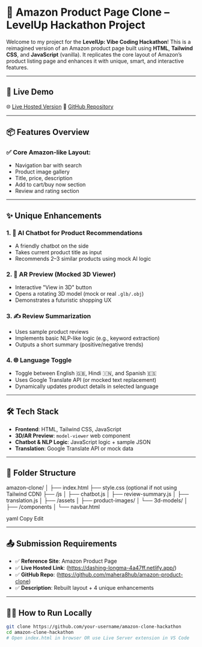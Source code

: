 # 🛒 Amazon Product Page Clone – LevelUp Hackathon Project

Welcome to my project for the **LevelUp: Vibe Coding Hackathon**! This is a reimagined version of an Amazon product page built using **HTML**, **Tailwind CSS**, and **JavaScript** (vanilla). It replicates the core layout of Amazon’s product listing page and enhances it with unique, smart, and interactive features.

---

## 🚀 Live Demo

🌐 [Live Hosted Version](https://dashing-longma-4a47ff.netlify.app/)
📁 [GitHub Repository](https://github.com/mahera8hub/amazon-product-clone)

---

## 📦 Features Overview

### ✅ Core Amazon-like Layout:
- Navigation bar with search
- Product image gallery
- Title, price, description
- Add to cart/buy now section
- Review and rating section

---

## ✨ Unique Enhancements

### 1. 🤖 AI Chatbot for Product Recommendations
- A friendly chatbot on the side
- Takes current product title as input
- Recommends 2–3 similar products using mock AI logic

### 2. 🧾 AR Preview (Mocked 3D Viewer)
- Interactive "View in 3D" button
- Opens a rotating 3D model (mock or real `.glb/.obj`)
- Demonstrates a futuristic shopping UX

### 3. ✍️ Review Summarization
- Uses sample product reviews
- Implements basic NLP-like logic (e.g., keyword extraction)
- Outputs a short summary (positive/negative trends)

### 4. 🌐 Language Toggle
- Toggle between English 🇬🇧, Hindi 🇮🇳, and Spanish 🇪🇸
- Uses Google Translate API (or mocked text replacement)
- Dynamically updates product details in selected language

---

## 🛠️ Tech Stack

- **Frontend**: HTML, Tailwind CSS, JavaScript
- **3D/AR Preview**: `model-viewer` web component
- **Chatbot & NLP Logic**: JavaScript logic + sample JSON
- **Translation**: Google Translate API or mock data

---

## 📁 Folder Structure
amazon-clone/
│
├── index.html
├── style.css (optional if not using Tailwind CDN)
├── /js
│ ├── chatbot.js
│ ├── review-summary.js
│ ├── translation.js
│
├── /assets
│ ├── product-images/
│ └── 3d-models/
│
├── /components
│ └── navbar.html

yaml
Copy
Edit

---

## 📤 Submission Requirements

- ✅ **Reference Site**: Amazon Product Page
- ✅ **Live Hosted Link**: (https://dashing-longma-4a47ff.netlify.app/)
- ✅ **GitHub Repo**: (https://github.com/mahera8hub/amazon-product-clone)
- ✅ **Description**: Rebuilt layout + 4 unique enhancements

---

## 🧑‍💻 How to Run Locally

```bash
git clone https://github.com/your-username/amazon-clone-hackathon
cd amazon-clone-hackathon
# Open index.html in browser OR use Live Server extension in VS Code
